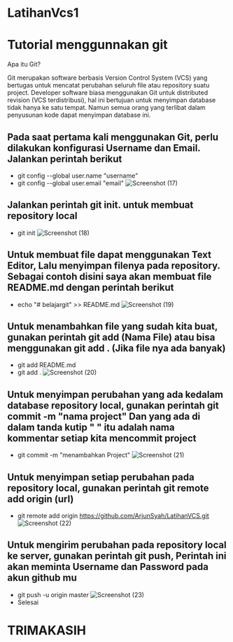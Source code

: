 # LatihanVcs1
# Tutorial menggunnakan git
Apa itu Git?

Git merupakan software berbasis Version Control System (VCS) yang bertugas untuk mencatat perubahan seluruh file atau repository suatu project. Developer software biasa menggunakan Git untuk distributed revision (VCS terdistribusi), hal ini bertujuan untuk menyimpan database tidak hanya ke satu tempat. Namun semua orang yang terlibat dalam penyusunan kode dapat menyimpan database ini.

## Pada saat pertama kali menggunakan Git, perlu dilakukan konfigurasi Username dan Email. Jalankan perintah berikut

- git config --global user.name "username" 
- git config --global user.email "email"
![Screenshot (17)](https://user-images.githubusercontent.com/92367765/137684106-a9f87253-d38e-4ad4-95ed-dbfef8516653.png)
## Jalankan perintah git init. untuk membuat repository local
- git init
![Screenshot (18)](https://user-images.githubusercontent.com/92367765/137687267-d0e3d35c-9b2b-4097-95a7-9ade26646c03.png)
## Untuk membuat file dapat menggunakan Text Editor, Lalu menyimpan filenya pada repository. Sebagai contoh disini saya akan membuat file README.md dengan perintah berikut
- echo "# belajargit" >> README.md
![Screenshot (19)](https://user-images.githubusercontent.com/92367765/137687709-2c619cf4-aef1-47d4-a007-911c3600a1a2.png)
## Untuk menambahkan file yang sudah kita buat, gunakan perintah git add (Nama File) atau bisa menggunakan git add . (Jika file nya ada banyak)
- git add README.md
- git add .
![Screenshot (20)](https://user-images.githubusercontent.com/92367765/137688523-ad0903b9-a166-4e9e-9729-896678a405fa.png)
## Untuk menyimpan perubahan yang ada kedalam database repository local, gunakan perintah git commit -m "nama project" Dan yang ada di dalam tanda kutip " " itu adalah nama kommentar setiap kita mencommit project
- git commit -m "menambahkan Project"
![Screenshot (21)](https://user-images.githubusercontent.com/92367765/137689430-97485945-3bbb-4279-bfa2-d089f0fa7d84.png)
## Untuk menyimpan setiap perubahan pada repository local, gunakan perintah git remote add origin (url)
- git remote add origin https://github.com/ArjunSyah/LatihanVCS.git
![Screenshot (22)](https://user-images.githubusercontent.com/92367765/137690964-a5592d17-10f7-4e2e-8bc7-82366c742233.png)
## Untuk mengirim perubahan pada repository local ke server, gunakan perintah git push, Perintah ini akan meminta Username dan Password pada akun github mu
- git push -u origin master
![Screenshot (23)](https://user-images.githubusercontent.com/92367765/137691313-92e933ea-3a6f-42f3-9ed7-3695b72ff348.png)
- Selesai
# TRIMAKASIH 
